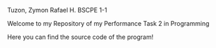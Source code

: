 Tuzon, Zymon Rafael H.
BSCPE 1-1

Welcome to my Repository of my Performance Task 2 in Programming

Here you can find the source code of the program!
